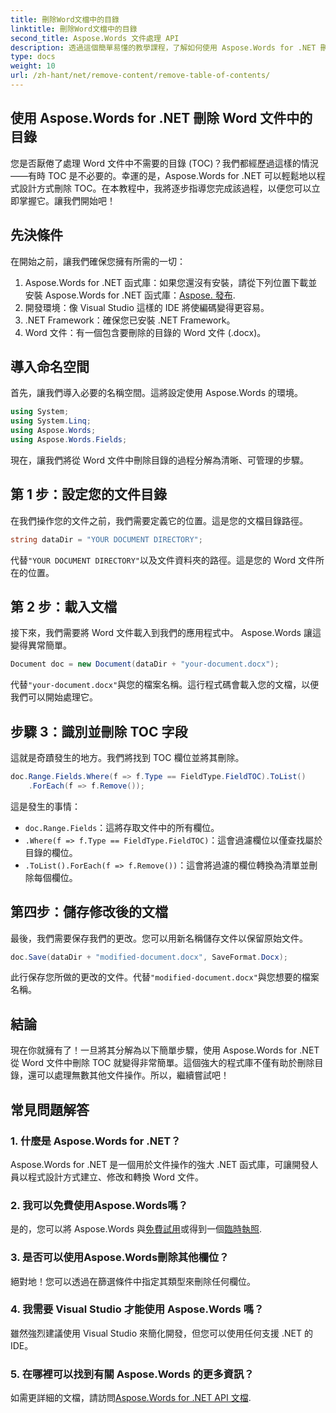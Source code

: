 ```yaml
---
title: 刪除Word文檔中的目錄
linktitle: 刪除Word文檔中的目錄
second_title: Aspose.Words 文件處理 API
description: 透過這個簡單易懂的教學課程，了解如何使用 Aspose.Words for .NET 刪除 Word 文件中的目錄 (TOC)。
type: docs
weight: 10
url: /zh-hant/net/remove-content/remove-table-of-contents/
---
```

## 使用 Aspose.Words for .NET 刪除 Word 文件中的目錄

您是否厭倦了處理 Word 文件中不需要的目錄 (TOC)？我們都經歷過這樣的情況——有時 TOC 是不必要的。幸運的是，Aspose.Words for .NET 可以輕鬆地以程式設計方式刪除 TOC。在本教程中，我將逐步指導您完成該過程，以便您可以立即掌握它。讓我們開始吧！

## 先決條件

在開始之前，讓我們確保您擁有所需的一切：

1.  Aspose.Words for .NET 函式庫：如果您還沒有安裝，請從下列位置下載並安裝 Aspose.Words for .NET 函式庫：[Aspose. 發布](https://releases.aspose.com/words/net/).
2. 開發環境：像 Visual Studio 這樣的 IDE 將使編碼變得更容易。
3. .NET Framework：確保您已安裝 .NET Framework。
4. Word 文件：有一個包含要刪除的目錄的 Word 文件 (.docx)。

## 導入命名空間

首先，讓我們導入必要的名稱空間。這將設定使用 Aspose.Words 的環境。

```csharp
using System;
using System.Linq;
using Aspose.Words;
using Aspose.Words.Fields;
```

現在，讓我們將從 Word 文件中刪除目錄的過程分解為清晰、可管理的步驟。

## 第 1 步：設定您的文件目錄

在我們操作您的文件之前，我們需要定義它的位置。這是您的文檔目錄路徑。

```csharp
string dataDir = "YOUR DOCUMENT DIRECTORY";
```

代替`"YOUR DOCUMENT DIRECTORY"`以及文件資料夾的路徑。這是您的 Word 文件所在的位置。

## 第 2 步：載入文檔

接下來，我們需要將 Word 文件載入到我們的應用程式中。 Aspose.Words 讓這變得異常簡單。

```csharp
Document doc = new Document(dataDir + "your-document.docx");
```

代替`"your-document.docx"`與您的檔案名稱。這行程式碼會載入您的文檔，以便我們可以開始處理它。

## 步驟 3：識別並刪除 TOC 字段

這就是奇蹟發生的地方。我們將找到 TOC 欄位並將其刪除。

```csharp
doc.Range.Fields.Where(f => f.Type == FieldType.FieldTOC).ToList()
    .ForEach(f => f.Remove());
```

這是發生的事情：
- `doc.Range.Fields`：這將存取文件中的所有欄位。
- `.Where(f => f.Type == FieldType.FieldTOC)`：這會過濾欄位以僅查找屬於目錄的欄位。
- `.ToList().ForEach(f => f.Remove())`：這會將過濾的欄位轉換為清單並刪除每個欄位。

## 第四步：儲存修改後的文檔

最後，我們需要保存我們的更改。您可以用新名稱儲存文件以保留原始文件。

```csharp
doc.Save(dataDir + "modified-document.docx", SaveFormat.Docx);
```

此行保存您所做的更改的文件。代替`"modified-document.docx"`與您想要的檔案名稱。

## 結論

現在你就擁有了！一旦將其分解為以下簡單步驟，使用 Aspose.Words for .NET 從 Word 文件中刪除 TOC 就變得非常簡單。這個強大的程式庫不僅有助於刪除目錄，還可以處理無數其他文件操作。所以，繼續嘗試吧！

## 常見問題解答

### 1. 什麼是 Aspose.Words for .NET？

Aspose.Words for .NET 是一個用於文件操作的強大 .NET 函式庫，可讓開發人員以程式設計方式建立、修改和轉換 Word 文件。

### 2. 我可以免費使用Aspose.Words嗎？

是的，您可以將 Aspose.Words 與[免費試用](https://releases.aspose.com/)或得到一個[臨時執照](https://purchase.aspose.com/temporary-license/).

### 3. 是否可以使用Aspose.Words刪除其他欄位？

絕對地！您可以透過在篩選條件中指定其類型來刪除任何欄位。

### 4. 我需要 Visual Studio 才能使用 Aspose.Words 嗎？

雖然強烈建議使用 Visual Studio 來簡化開發，但您可以使用任何支援 .NET 的 IDE。

### 5. 在哪裡可以找到有關 Aspose.Words 的更多資訊？

如需更詳細的文檔，請訪問[Aspose.Words for .NET API 文檔](https://reference.aspose.com/words/net/).